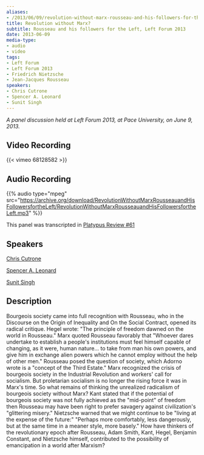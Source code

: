 ```yaml
---
aliases:
- /2013/06/09/revolution-without-marx-rousseau-and-his-followers-for-the-left
title: Revolution without Marx?
subtitle: Rousseau and his followers for the Left, Left Forum 2013
date: 2013-06-09
media-type:
- audio
- video
tags:
- Left Forum
- Left Forum 2013
- Friedrich Nietzsche
- Jean-Jacques Rousseau
speakers:
- Chris Cutrone
- Spencer A. Leonard
- Sunit Singh
---
```


_A panel discussion held at Left Forum 2013, at Pace University, on June 9, 2013._

## Video Recording

{{< vimeo 68128582 >}}

## Audio Recording

{{% audio type="mpeg" src="https://archive.org/download/RevolutionWithoutMarxRousseauandHisFollowersfortheLeft/RevolutionWithoutMarxRousseauandHisFollowersfortheLeft.mp3" %}}


This panel was transcripted in [Platypus Review #61](/issue/61)

## Speakers

[Chris Cutrone](/speakers/chris-cutrone)

[Spencer A. Leonard](/speakers/spencer-a-leonard)

[Sunit Singh](/speakers/sunit-singh)


## Description

Bourgeois society came into full recognition with Rousseau, who in the Discourse on the Origin of Inequality and On the Social Contract, opened its radical critique. Hegel wrote: "The principle of freedom dawned on the world in Rousseau." Marx quoted Rousseau favorably that "Whoever dares undertake to establish a people's institutions must feel himself capable of changing, as it were, human nature... to take from man his own powers, and give him in exchange alien powers which he cannot employ without the help of other men." Rousseau posed the question of society, which Adorno wrote is a "concept of the Third Estate." Marx recognized the crisis of bourgeois society in the Industrial Revolution and workers' call for socialism. But proletarian socialism is no longer the rising force it was in Marx's time. So what remains of thinking the unrealized radicalism of bourgeois society without Marx? Kant stated that if the potential of bourgeois society was not fully achieved as the "mid-point" of freedom then Rousseau may have been right to prefer savagery against civilization's "glittering misery." Nietzsche warned that we might continue to be "living at the expense of the future:" "Perhaps more comfortably, less dangerously, but at the same time in a meaner style, more basely." How have thinkers of the revolutionary epoch after Rousseau, Adam Smith, Kant, Hegel, Benjamin Constant, and Nietzsche himself, contributed to the possibility of emancipation in a world after Marxism?
